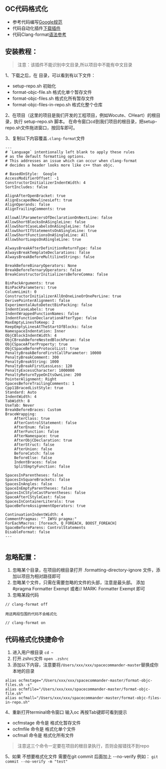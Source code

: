 ## OC代码格式化
+ 参考代码编写[Google规范](https://google.github.io/styleguide/objcguide.html)
+ 代码自动化插件[下载插件](https://github.com/square/spacecommander)
+ 代码Clang-format[语法参考](https://clang.llvm.org/docs/ClangFormatStyleOptions.html)

## 安装教程：
> 注意：该插件不能识别中文目录,所以项目中不能有中文目录

1、下载之后，在 目录，可以看到有以下文件：

+ setup-repo.sh 初始化
+ format-objc-file.sh 格式化单个暂存文件
+ format-objc-files.sh 格式化所有暂存文件
+ format-objc-files-in-repo.sh 格式化整个仓库

2、在项目（这里的项目是我们开发的工程项目，例如Wocute、CHeart）的根目录，执行 setup-repo.sh 脚本。
在命令窗口cd到我们项目的根目录，把setup-repo.sh文件拖进窗口，按回车即可。

3、复制以下内容覆盖`.clang-format`文件
```
---
# `Language` intentionally left blank to apply these rules
# as the default formatting options.
# This addresses an issue which can occur when clang-format
# decides a header looks more like c++ than objc.

# BasedOnStyle:  Google
AccessModifierOffset: -1
ConstructorInitializerIndentWidth: 4
SortIncludes: false

AlignAfterOpenBracket: true
AlignEscapedNewlinesLeft: true
AlignOperands: false
AlignTrailingComments: true

AllowAllParametersOfDeclarationOnNextLine: false
AllowShortBlocksOnASingleLine: false
AllowShortCaseLabelsOnASingleLine: false
AllowShortIfStatementsOnASingleLine: true
AllowShortFunctionsOnASingleLine: All
AllowShortLoopsOnASingleLine: true

AlwaysBreakAfterDefinitionReturnType: false
AlwaysBreakTemplateDeclarations: false
AlwaysBreakBeforeMultilineStrings: false

BreakBeforeBinaryOperators: None
BreakBeforeTernaryOperators: false
BreakConstructorInitializersBeforeComma: false

BinPackArguments: true
BinPackParameters: true
ColumnLimit: 0
ConstructorInitializerAllOnOneLineOrOnePerLine: true
DerivePointerAlignment: false
ExperimentalAutoDetectBinPacking: false
IndentCaseLabels: true
IndentWrappedFunctionNames: false
IndentFunctionDeclarationAfterType: false
MaxEmptyLinesToKeep: 2
KeepEmptyLinesAtTheStartOfBlocks: false
NamespaceIndentation: Inner
ObjCBlockIndentWidth: 4
ObjCBreakBeforeNestedBlockParam: false
ObjCSpaceAfterProperty: true
ObjCSpaceBeforeProtocolList: true
PenaltyBreakBeforeFirstCallParameter: 10000
PenaltyBreakComment: 300
PenaltyBreakString: 1000
PenaltyBreakFirstLessLess: 120
PenaltyExcessCharacter: 1000000
PenaltyReturnTypeOnItsOwnLine: 200
PointerAlignment: Right
SpacesBeforeTrailingComments: 1
Cpp11BracedListStyle: true
Standard: Auto
IndentWidth: 4
TabWidth: 8
UseTab: Never
BreakBeforeBraces: Custom
BraceWrapping:
    AfterClass: true
    AfterControlStatement: false
    AfterEnum: false
    AfterFunction: false
    AfterNamespace: true
    AfterObjCDeclaration: true
    AfterStruct: false
    AfterUnion: false
    BeforeCatch: false
    BeforeElse: false
    IndentBraces: false
    SplitEmptyFunction: false

SpacesInParentheses: false
SpacesInSquareBrackets: false
SpacesInAngles: false
SpaceInEmptyParentheses: false
SpacesInCStyleCastParentheses: false
SpaceAfterCStyleCast: false
SpacesInContainerLiterals: true
SpaceBeforeAssignmentOperators: true

ContinuationIndentWidth: 4
CommentPragmas: "^ IWYU pragma:"
ForEachMacros: [foreach, Q_FOREACH, BOOST_FOREACH]
SpaceBeforeParens: ControlStatements
DisableFormat: false
---


```

## 忽略配置：
1. 忽略某个目录，在项目的根目录打开 .formatting-directory-ignore 文件，添加以项目为相对路径即可
2. 忽略某个文件，只需在需要忽略的文件的头部，注意是最头部。
添加 #pragma Formatter Exempt 或者// MARK: Formatter Exempt 即可
3. 忽略某段代码
```
// clang-format off 

用这两段包围的代码不会格式化

// clang-format on
```


## 代码格式化快捷命令
1. 进入用户根目录 `cd ~`
2. 打开.zshrc文件 `open .zshrc`
3. 添加以下内容，注意要将`/Users/xxx/xxx/spacecommander-master`替换成你本地的目录
```
alias ocfmstage="/Users/xxx/xxx/spacecommander-master/format-objc-files.sh -s"
alias ocfmfile="/Users/xxx/xxx/spacecommander-master/format-objc-file.sh"
alias ocfmall="/Users/xxx/xxx/spacecommander-master/format-objc-files-in-repo.sh"
```
4、重新打开terminal命令窗口 输入oc 再按Tab键即可看到提示

+ ocfmstage 命令是 格式化暂存文件
+ ocfmfile 命令是 格式化单个文件
+ ocfmall  命令是 格式化所有文件

> 注意这三个命令一定要在项目的根目录执行，否则会报错找不到repo

5、如果 不想要格式化文件 需要在git commit 后面加上 --no-verify 例如：
`git commit --no-verify -m "test"` 
